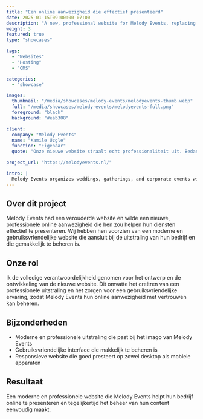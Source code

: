 ```yaml
---
title: "Een online aanwezigheid die effectief presenteerd"
date: 2025-01-15T09:00:00-07:00
description: "A new, professional website for Melody Events, replacing their outdated website."
weight: 3
featured: true
type: "showcases"

tags:
  - "Websites"
  - "Hosting"
  - "CMS"

categories:
  - "showcase"

images:
  thumbnail: "/media/showcases/melody-events/melodyevents-thumb.webp"
  full: "/media/showcases/melody-events/melodyevents-full.png"
  foreground: "black"
  background: "#eab308"

client:
  company: "Melody Events"
  name: "Kamile Uzgle"
  function: "Eigenaar"
  quote: "Onze nieuwe website straalt echt professionaliteit uit. Bedankt voor de geweldige service!"

project_url: "https://melodyevents.nl/"

intro: |
  Melody Events organizes weddings, gatherings, and corporate events with attention to detail and a sense of atmosphere. From outdoor terraces to stylish indoor spaces – every event is carefully tailored to the client's wishes.
---
```


## Over dit project  
Melody Events had een verouderde website en wilde een nieuwe, professionele online aanwezigheid die hen zou helpen hun diensten effectief te presenteren. Wij hebben hen voorzien van een moderne en gebruiksvriendelijke website die aansluit bij de uitstraling van hun bedrijf en die gemakkelijk te beheren is.

## Onze rol  
Ik de volledige verantwoordelijkheid genomen voor het ontwerp en de ontwikkeling van de nieuwe website. Dit omvatte het creëren van een professionele uitstraling en het zorgen voor een gebruiksvriendelijke ervaring, zodat Melody Events hun online aanwezigheid met vertrouwen kan beheren.

## Bijzonderheden  
- Moderne en professionele uitstraling die past bij het imago van Melody Events  
- Gebruiksvriendelijke interface die makkelijk te beheren is  
- Responsieve website die goed presteert op zowel desktop als mobiele apparaten

## Resultaat  
Een moderne en professionele website die Melody Events helpt hun bedrijf online te presenteren en tegelijkertijd het beheer van hun content eenvoudig maakt.
